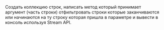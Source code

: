 Создать коллекцию строк, написать метод который принимает аргумент (часть строки)
отфильтровать строки которые заканчиваются или начинаются на ту строку которая пришла в параметре и вывести в консоль используя Stream API.